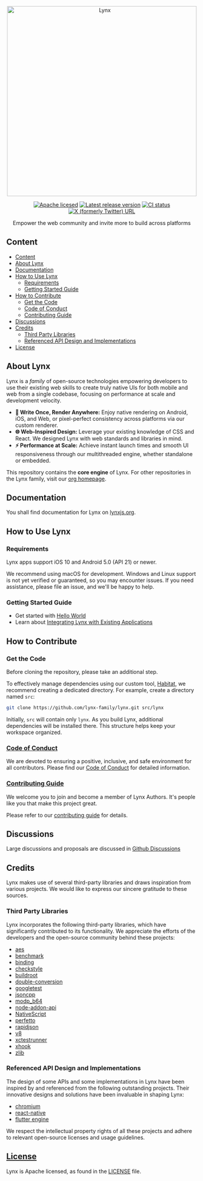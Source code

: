 <div align="center">

<p>
  <a href="https://lynxjs.org">
    <img width="500" alt="Lynx" src="https://github.com/user-attachments/assets/23e35f90-1506-4b1d-8114-6bb2b8b643e7" />
  </a>
</p>

[![Apache licesed](https://img.shields.io/badge/License-Apache--2.0-cyan?logo=apache)](https://github.com/lynx-family/lynx/blob/develop/LICENSE)
[![Latest release version](https://img.shields.io/github/v/release/lynx-family/lynx.svg)](https://github.com/lynx-family/lynx/releases)
[![CI status](https://img.shields.io/github/actions/workflow/status/lynx-family/lynx/ci.yml)](https://github.com/lynx-family/lynx/actions)
[![X (formerly Twitter) URL](https://img.shields.io/twitter/url?url=https%3A%2F%2Fx.com%2Flynxjs_org&style=social&label=Lynx)](https://x.com/lynxjs_org)

Empower the web community and invite more to build across platforms

</div>


## Content
- [Content](#content)
- [About Lynx](#about-lynx)
- [Documentation](#documentation)
- [How to Use Lynx](#how-to-use-lynx)
  - [Requirements](#requirements)
  - [Getting Started Guide](#getting-started-guide)
- [How to Contribute](#how-to-contribute)
  - [Get the Code](#get-the-code)
  - [Code of Conduct](#code-of-conduct)
  - [Contributing Guide](#contributing-guide)
- [Discussions](#discussions)
- [Credits](#credits)
  - [Third Party Libraries](#third-party-libraries)
  - [Referenced API Design and Implementations](#referenced-api-design-and-implementations)
- [License](#license)

## About Lynx

Lynx is a _family_ of open-source technologies empowering developers to use their existing web skills to create truly native UIs for both mobile and web from a single codebase, focusing on performance at scale and development velocity.
- **💫 Write Once, Render Anywhere:** Enjoy native rendering on Android, iOS, and Web, or pixel-perfect consistency across platforms via our custom renderer.
- **🌐 Web-Inspired Design:** Leverage your existing knowledge of CSS and React. We designed Lynx with web standards and libraries in mind.
- **⚡ Performance at Scale:** Achieve instant launch times and smooth UI responsiveness through our multithreaded engine, whether standalone or embedded.

This repository contains the **core engine** of Lynx. For other repositories in the Lynx family, visit our [org homepage](https://github.com/lynx-family).


## Documentation
You shall find documentation for Lynx on [lynxjs.org](http://lynxjs.org).

## How to Use Lynx
### Requirements
Lynx apps support iOS 10 and Android 5.0 (API 21) or newer.

We recommend using macOS for development. Windows and Linux support is not yet verified or guaranteed, so you may encounter issues. If you need assistance, please file an issue, and we'll be happy to help.

### Getting Started Guide
- Get started with [Hello World](https://lynxjs.org/guide/start/quick-start.html)
- Learn about [Integrating Lynx with Existing Applications](https://lynxjs.org/guide/start/integrate-with-existing-apps.html)

## How to Contribute
### Get the Code
Before cloning the repository, please take an additional step.

To effectively manage dependencies using our custom tool, [Habitat](https://github.com/lynx-family/habitat), we recommend creating a dedicated directory.
For example, create a directory named `src`:

```bash
git clone https://github.com/lynx-family/lynx.git src/lynx
```

Initially, `src` will contain only `lynx`. As you build Lynx, additional dependencies will be installed there.
This structure helps keep your workspace organized.

### [Code of Conduct][coc]
We are devoted to ensuring a positive, inclusive, and safe environment for all contributors. Please find our [Code of Conduct][coc] for detailed information.

[coc]: CODE_OF_CONDUCT.md

### [Contributing Guide][contributing]
We welcome you to join and become a member of Lynx Authors. It's people like you that make this project great.

Please refer to our [contributing guide][contributing] for details.

[contributing]: CONTRIBUTING.md

## Discussions
Large discussions and proposals are discussed in [Github Discussions](https://github.com/lynx-family/lynx/discussions)

## Credits
Lynx makes use of several third-party libraries and draws inspiration from various projects. We would like to express our sincere gratitude to these sources.
### Third Party Libraries
Lynx incorporates the following third-party libraries, which have significantly contributed to its functionality. We appreciate the efforts of the developers and the open-source community behind these projects:
- [aes](https://github.com/SergeyBel/AES)
- [benchmark](https://github.com/google/benchmark)
- [binding](https://chromium.googlesource.com/chromium/blink/+/refs/heads/main/Source/bindings)
- [checkstyle](https://github.com/checkstyle/checkstyle)
- [buildroot](https://github.com/flutter/buildroot)
- [double-conversion](https://github.com/google/double-conversion)
- [googletest](https://github.com/google/googletest)
- [jsoncpp](https://github.com/open-source-parsers/jsoncpp)
- [modp_b64](https://github.com/Piasy/modp_b64)
- [node-addon-api](https://github.com/nodejs/node-addon-api)
- [NativeScript](https://github.com/NativeScript/NativeScript)
- [perfetto](https://android.googlesource.com/platform//external/perfetto/)
- [rapidjson](https://github.com/Tencent/rapidjson)
- [v8](https://chromium.googlesource.com/v8/v8.git)
- [xctestrunner](https://github.com/google/xctestrunner)
- [xhook](https://github.com/iqiyi/xHook.git)
- [zlib](https://chromium.googlesource.com/chromium/src/third_party/zlib)

### Referenced API Design and Implementations
The design of some APIs and some implementations in Lynx have been inspired by and referenced from the following outstanding projects. Their innovative designs and solutions have been invaluable in shaping Lynx:
- [chromium](https://chromium.googlesource.com/chromium/)
- [react-native](https://github.com/facebook/react-native)
- [flutter engine](https://github.com/flutter/engine)

We respect the intellectual property rights of all these projects and adhere to relevant open-source licenses and usage guidelines.

## [License][license]
Lynx is Apache licensed, as found in the [LICENSE][license] file.

[license]: LICENSE
